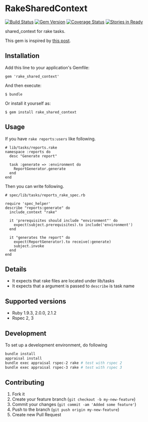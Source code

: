 # RakeSharedContext

[![Build Status](https://travis-ci.org/willnet/rake_shared_context.png)](https://travis-ci.org/willnet/rake_shared_context)
[![Gem Version](https://badge.fury.io/rb/rake_shared_context.png)](http://badge.fury.io/rb/rake_shared_context)
[![Coverage Status](https://coveralls.io/repos/willnet/rake_shared_context/badge.png)](https://coveralls.io/r/willnet/rake_shared_context)
[![Stories in Ready](https://badge.waffle.io/willnet/rake_shared_context.png?label=ready&title=Ready)](https://waffle.io/willnet/rake_shared_context)

shared_context for rake tasks.

This gem is inspired by [this post](http://robots.thoughtbot.com/post/11957424161/test-rake-tasks-like-a-boss).

## Installation

Add this line to your application's Gemfile:

    gem 'rake_shared_context'

And then execute:

    $ bundle

Or install it yourself as:

    $ gem install rake_shared_context

## Usage

If you have `rake reports:users` like following.

~~~
# lib/tasks/reports.rake
namespace :reports do
  desc "Generate report"

  task :generate => :environment do
    ReportGenerator.generate
  end
end
~~~

Then you can write following.

~~~
# spec/lib/tasks/reports_rake_spec.rb

require 'spec_helper'
describe "reports:generate" do
  include_context "rake"

  it 'prerequisites should include "environment"' do
    expect(subject.prerequisites).to include('environment')
  end

  it "generates the report" do
    expect(ReportGenerator).to receive(:generate)
    subject.invoke
  end
end
~~~

## Details

* It expects that rake files are located under lib/tasks
* It expects that a argument is passed to `describe` is task name

## Supported versions

* Ruby 1.9.3, 2.0.0, 2.1.2
* Rspec 2, 3

## Development

To set up a development environment, do following

```sh
bundle install
appraisal install
bundle exec appraisal rspec-2 rake # test with rspec 2
bundle exec appraisal rspec-3 rake # test with rspec 3
```

## Contributing

1. Fork it
2. Create your feature branch (`git checkout -b my-new-feature`)
3. Commit your changes (`git commit -am 'Added some feature'`)
4. Push to the branch (`git push origin my-new-feature`)
5. Create new Pull Request
